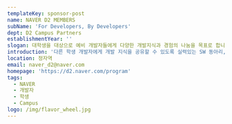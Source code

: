 ```yaml
---
templateKey: sponsor-post
name: NAVER D2 MEMBERS
subName: 'For Developers, By Developers'
dept: D2 Campus Partners
establishmentYear: ''
slogan: 대학생을 대상으로 예비 개발자들에게 다양한 개발지식과 경험의 나눔을 목표로 합니다.
introduction: '다른 학생 개발자에게 개발 지식을 공유할 수 있도록 실력있는 SW 동아리, 소모임, 학회, 세미나, 컨퍼런스를 지원합니다.'
location: 정자역
email: naver_d2@naver.com
homepage: 'https://d2.naver.com/program'
tags:
  - NAVER
  - 개발자
  - 학생
  - Campus
logo: /img/flavor_wheel.jpg
---
```


